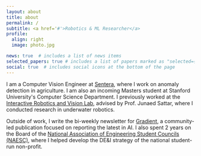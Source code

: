 ```yaml
---
layout: about
title: about
permalink: /
subtitle: <a href='#'>Robotics & ML Researcher</a>
profile:
  align: right
  image: photo.jpg

news: true  # includes a list of news items
selected_papers: true # includes a list of papers marked as "selected={true}"
social: true  # includes social icons at the bottom of the page
---
```

I am a Computer Vision Engineer at [Sentera](http://sentera.com), where I work on anomaly detection in agriculture. I am also an incoming Masters student at Stanford University's Computer Science Department. I previously worked at the [Interactive Robotics and Vision Lab](http://irvlab.com), advised by Prof. Junaed Sattar, where I conducted research in underwater robotics.

Outside of work, I write the bi-weekly newsletter for [Gradient](http://gradient.pub), a community-led publication focused on reporting the latest in AI. I also spent 2 years on the Board of the [National Association of Engineering Student Councils (NAESC)](http://naesc.org), where I helped develop the DE&I strategy of the national student-run non-profit.